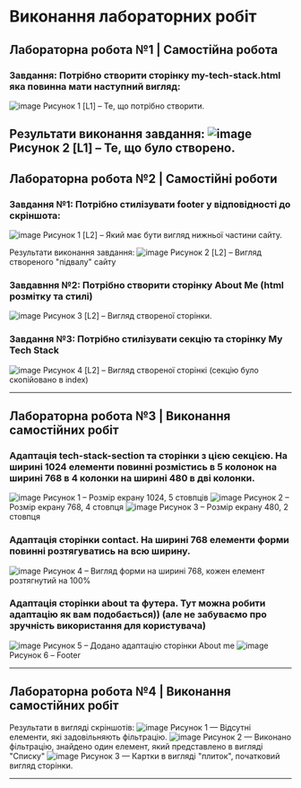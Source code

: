 # Виконання лабораторних робіт
## Лабораторна робота №1 | Самостійна робота
### Завдання: Потрібно створити сторінку my-tech-stack.html яка повинна мати наступний вигляд:
![image](https://github.com/user-attachments/assets/d9e04884-037e-473a-a2d0-c02c2099f35d)
Рисунок 1 \[L1\] – Те, що потрібно створити.

Результати виконання завдання:
![image](https://github.com/user-attachments/assets/c1b9efc1-7b8a-4590-a87b-baba32a4b4b2)
Рисунок 2 \[L1\] – Те, що було створено.
---

## Лабораторна робота №2 | Самостійні роботи
### Завдання №1: Потрібно стилізувати footer у відповідності до скріншота:
![image](https://github.com/user-attachments/assets/49b952e0-fb9c-4f7e-8c5c-e4d77094001f)
Рисунок 1 \[L2\] – Який має бути вигляд нижньої частини сайту.

Результати виконання завдання:
![image](https://github.com/user-attachments/assets/eec1dac7-63e2-46f3-996e-4644dc0dfcda)
Рисунок 2 \[L2\] – Вигляд створеного "підвалу" сайту

### Завдавння №2: Потрібно створити сторінку About Me (html розмітку та стилі)
![image](https://github.com/user-attachments/assets/9cb68673-aa4e-4d71-af24-ff69c90e3550)
Рисунок 3 \[L2\] – Вигляд створеної сторінки.

### Завдання №3: Потрібно стилізувати секцію та сторінку My Tech Stack
![image](https://github.com/user-attachments/assets/29613445-2643-4b51-8f4a-7bb5fe9a2c8b)
Рисунок 4 \[L2\] – Вигляд створеної сторінкі (секцію було скопійовано в index)
___

## Лабораторна робота №3 | Виконання самостійних робіт
### Адаптація tech-stack-section та сторінки з цією секцією. На ширині 1024 елементи повинні розмістись в 5 колонок на ширині 768 в 4 колонки на ширині 480 в дві колонки.
![image](https://github.com/user-attachments/assets/a2cbe0b4-c258-4590-95c2-fb6ddf2a7fe8)
Рисунок 1 – Розмір екрану 1024, 5 стовпців
![image](https://github.com/user-attachments/assets/1c14f74b-d7ac-4e32-8725-38883bf4190a)
Рисунок 2 – Розмір екрану 768, 4 стовпця
![image](https://github.com/user-attachments/assets/c91f768f-92eb-433e-bab6-2eb247660712)
Рисунок 3 – Розмір екрану 480, 2 стовпця
### Адаптація сторінки contact. На ширині 768 елементи форми повинні розтягуватись на всю ширину.
![image](https://github.com/user-attachments/assets/fdc07a36-79ef-4620-a8bf-c906c74d90c9)
Рисунок 4 – Вигляд форми на ширині 768, кожен елемент розтягнутий на 100%
### Адаптація сторінки about та футера. Тут можна робити адаптацію як вам подобається)) (але не забуваємо про зручність використання для користувача)
![image](https://github.com/user-attachments/assets/7e17e1f7-d188-4370-a8dc-5bd19c401500)
Рисунок 5 – Додано адаптацію сторінки About me
![image](https://github.com/user-attachments/assets/dcf86843-6013-4337-98c2-e4de5d50d7f6)
Рисунок 6 – Footer
___

## Лабораторна робота №4 | Виконання самостійних робіт
Результати в вигляді скріншотів:
![image](https://github.com/user-attachments/assets/7a310f41-09ce-4c05-a5fc-107a3bcf149e)
Рисунок 1 — Відсутні елементи, які задовільняють фільтрацію.
![image](https://github.com/user-attachments/assets/4d202fa7-6359-4226-8990-e11178dca82e)
Рисунок 2 — Виконано фільтрацію, знайдено один елемент, який представлено в вигляді "Списку"
![image](https://github.com/user-attachments/assets/0b53457e-6889-4b5c-a4f5-719a92c175a3)
Рисунок 3 — Картки в вигляді "плиток", початковий вигляд сторінки.
___



